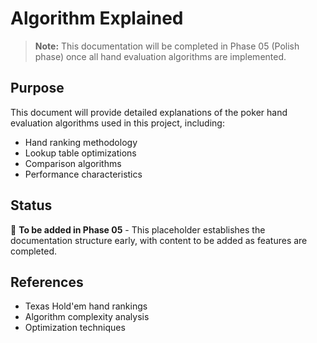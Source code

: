 # Algorithm Explained

> **Note:** This documentation will be completed in Phase 05 (Polish phase) once all hand evaluation algorithms are implemented.

## Purpose

This document will provide detailed explanations of the poker hand evaluation algorithms used in this project, including:

- Hand ranking methodology
- Lookup table optimizations
- Comparison algorithms
- Performance characteristics

## Status

🚧 **To be added in Phase 05** - This placeholder establishes the documentation structure early, with content to be added as features are completed.

## References

- Texas Hold'em hand rankings
- Algorithm complexity analysis
- Optimization techniques
